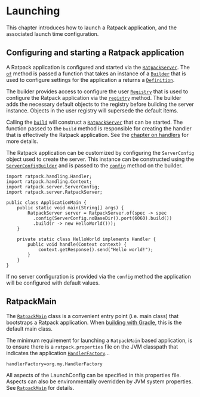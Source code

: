 # Launching

This chapter introduces how to launch a Ratpack application, and the associated launch time configuration.

## Configuring and starting a Ratpack application

A Ratpack application is configured and started via the [`RatpackServer`](api/ratpack/server/RatpackServer.html). The 
[`of`](api/ratpack/server/RatpackServer.html#of-ratpack.func.Function-) method is passed a function that takes an instance of a [`Builder`](api/ratpack/server/RatpackServer.Definition.Builder.html) 
that is used to configure settings for the application a returns a [`Definition`](api/ratpack/server/RatpackServer.Definition.html).

The builder provides access to configure the user [`Registry`](api/ratpack/registry/Registry.html) that is used to configure the Ratpack application via 
the [`registry`](api/ratpack/server/RatpackServer.Definition.Builder.html#registry-ratpack.func.Action-) method. The builder adds the necessary default objects to the registry 
before building the server instance. Objects in the user registry will supersede the default items.

Calling the [`build`](api/ratpack/server/RatpackServer.Definition.Builder.html#build-ratpack.func.Function-) will construct a [`RatpackServer`](api/ratpack/server/RatpackServer.html) that can be started.
The function passed to the `build` method is responsible for creating the handler that is effectively the Ratpack application.
See the [chapter on handlers](handlers.html) for more details.

The Ratpack application can be customized by configuring the `ServerConfig` object used to create the server. 
This instance can be constructed using the [`ServerConfigBuilder`](api/ratpack/server/ServerConfigBuilder.html) and is passed to the 
[`config`](api/ratpack/server/RatpackServer.Definition.Builder.html#config-ratpack.server.ServerConfig-) method on the builder.

```language-java
import ratpack.handling.Handler;
import ratpack.handling.Context;
import ratpack.server.ServerConfig;
import ratpack.server.RatpackServer;

public class ApplicationMain {
    public static void main(String[] args) {
        RatpackServer server = RatpackServer.of(spec -> spec
          .config(ServerConfig.noBaseDir().port(6060).build())
          .build(r -> new HelloWorld()));
    }
    
    private static class HelloWorld implements Handler {
        public void handle(Context context) {
            context.getResponse().send("Hello world!");
        }
    }
}
```

If no server configuration is provided via the `config` method the application will be configured with default values.

## RatpackMain

The [`RatpackMain`](api/ratpack/launch/RatpackMain.html) class is a convenient entry point (i.e. main class) that bootstraps a Ratpack application.
When [building with Gradle](gradle.html), this is the default main class.

The minimum requirement for launching a `RatpackMain` based application, is to ensure there is a `ratpack.properties` file on the JVM classpath that indicates the application [`HandlerFactory`](api/ratpack/launch/HandlerFactory.html)…

```
handlerFactory=org.my.HandlerFactory
```

All aspects of the LaunchConfig can be specified in this properties file.
Aspects can also be environmentally overridden by JVM system properties.
See [`RatpackMain`](api/ratpack/launch/RatpackMain.html) for details.
